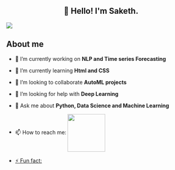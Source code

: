 <h2 align="center">👋 Hello! I'm Saketh.</h2>
<A Data science Enthusiast specialized in Data science and Machine learning. I'm also a Data Analyst.>
<img align="center" src="https://i.pinimg.com/originals/77/29/f4/7729f4ebf5dd3d6754dee0ed5837ef77.gif" >

## About me
- 🔭 I’m currently working on **NLP and Time series Forecasting**
- 🌱 I’m currently learning **Html and CSS**
- 👯 I’m looking to collaborate **AutoML projects**
- 🤔 I’m looking for help with **Deep Learning**
- 💬 Ask me about **Python, Data Science and Machine Learning**
- 📫 How to reach me: <a href="https://www.linkedin.com/in/saipavansaketh/">
  <img align="center" width="100px" src="https://svgshare.com/i/ZDj.svg" />
  
- ⚡ Fun fact: 
